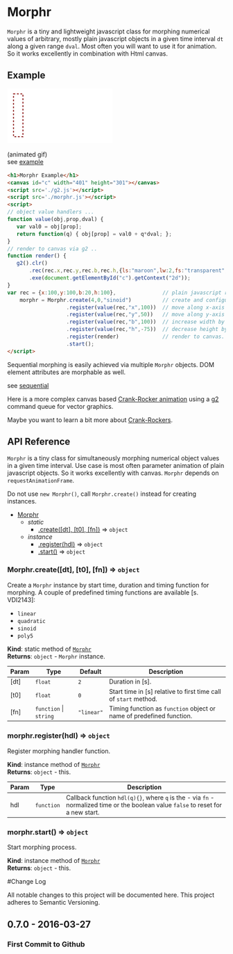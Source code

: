 # Morphr

<code>Morphr</code> is a tiny and lightweight javascript class for morphing numerical values of 
arbitrary, mostly plain javascript objects in a given time interval `dt` along a given range `dval`. 
Most often you will want to use it for animation. So it works excellently in combination with Html canvas.

## Example
![Morphr Example](./morphr.gif)

(animated gif)  
see [example](https://goessner.github.io/morphr/examples/simple.html)

```html
<h1>Morphr Example</h1>
<canvas id="c" width="401" height="301"></canvas>
<script src='./g2.js'></script>
<script src='./morphr.js'></script>
<script>
// object value handlers ...
function value(obj,prop,dval) {
   var val0 = obj[prop];
   return function(q) { obj[prop] = val0 + q*dval; };
}
// render to canvas via g2 ..
function render() {
   g2().clr()
       .rec(rec.x,rec.y,rec.b,rec.h,{ls:"maroon",lw:2,fs:"transparent",ld:[4,4]})
       .exe(document.getElementById("c").getContext("2d"));
}
var rec = {x:100,y:100,b:20,h:100},               // plain javascript rectangle object ... 
    morphr = Morphr.create(4,0,"sinoid")          // create and configure Morphr object ...
                   .register(value(rec,"x",100))  // move along x-axis by 100 in 4 s.
                   .register(value(rec,"y",50))   // move along y-axis by 50 in 4 s.
                   .register(value(rec,"b",100))  // increase width by 100 in 4 s.
                   .register(value(rec,"h",-75))  // decrease height by 75 in 4 s.
                   .register(render)              // render to canvas.
                   .start();
</script>
```
Sequential morphing is easily achieved via multiple <code>Morphr</code> objects. DOM element attributes are morphable as well.

see [sequential](https://goessner.github.io/morphr/examples/sequential.html)

Here is a more complex canvas based [Crank-Rocker animation](https://goessner.github.io/morphr/examples/complex.html) using
a [g2](https://github.com/goessner/g2) command queue for vector graphics.

Maybe you want to learn a bit more about [Crank-Rockers](https://github.com/goessner/crocker).

## API Reference

`Morphr` is a tiny class for simultaneously morphing numerical object values in a given time interval.
Use case is most often parameter animation of plain javascript objects. So it works excellently with
canvas. `Morphr` depends on `requestAnimationFrame`.

Do not use `new Morphr()`, call `Morphr.create()` instead for creating instances.

* [Morphr](#Morphr)
  * _static_
    * [.create([dt], [t0], [fn])](#Morphr.create) ⇒ <code>object</code>
  * _instance_
    * [.register(hdl)](#Morphr+register) ⇒ <code>object</code>
    * [.start()](#Morphr+start) ⇒ <code>object</code>

<a name="Morphr.create"></a>
### Morphr.create([dt], [t0], [fn]) ⇒ <code>object</code>
Create a `Morphr` instance by start time, duration and timing function for morphing. A couple of predefined 
timing functions are available [s. VDI2143]:
  * `linear` 
  * `quadratic`
  * `sinoid`
  * `poly5`

**Kind**: static method of <code>[Morphr](#Morphr)</code>  
**Returns**: <code>object</code> - `Morphr` instance.  

| Param | Type | Default | Description |
| --- | --- | --- | --- |
| [dt] | <code>float</code> | <code>2</code> | Duration in [s]. |
| [t0] | <code>float</code> | <code>0</code> | Start time in [s] relative to first time call of `start` method. |
| [fn] | <code>function</code> &#124; <code>string</code> | <code>&quot;linear&quot;</code> | Timing function as `function` object or name of predefined function. |

<a name="Morphr+register"></a>
### morphr.register(hdl) ⇒ <code>object</code>
Register morphing handler function.

**Kind**: instance method of <code>[Morphr](#Morphr)</code>  
**Returns**: <code>object</code> - this.  

| Param | Type | Description |
| --- | --- | --- |
| hdl | <code>function</code> | Callback function `hdl(q){}`, where `q` is the - via `fn` - normalized time or the boolean value `false` to reset for a new start. |

<a name="Morphr+start"></a>
### morphr.start() ⇒ <code>object</code>
Start morphing process.

**Kind**: instance method of <code>[Morphr](#Morphr)</code>  
**Returns**: <code>object</code> - this.  


#Change Log

All notable changes to this project will be documented here. This project adheres to Semantic Versioning.

## 0.7.0 - 2016-03-27

### First Commit to Github

